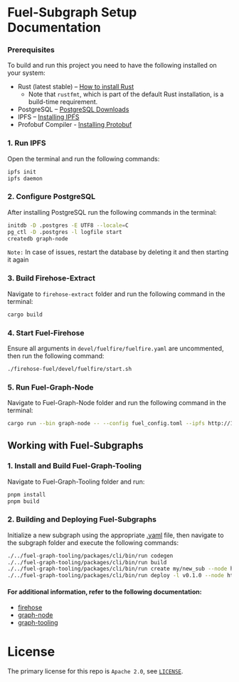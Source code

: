 
# Fuel-Subgraph Setup Documentation

### Prerequisites

To build and run this project you need to have the following installed on your system:

- Rust (latest stable) – [How to install Rust](https://www.rust-lang.org/en-US/install.html)
    - Note that `rustfmt`, which is part of the default Rust installation, is a build-time requirement.
- PostgreSQL – [PostgreSQL Downloads](https://www.postgresql.org/download/)
- IPFS – [Installing IPFS](https://docs.ipfs.io/install/)
- Profobuf Compiler - [Installing Protobuf](https://grpc.io/docs/protoc-installation/)

### 1. Run IPFS
Open the terminal and run the following commands:

```bash
ipfs init
ipfs daemon
```

### 2. Configure PostgreSQL
After installing PostgreSQL run the following commands in the terminal:

```bash
initdb -D .postgres -E UTF8 --locale=C
pg_ctl -D .postgres -l logfile start
createdb graph-node
```
`Note:` In case of issues, restart the database by deleting it and then starting it again

### 3. Build Firehose-Extract
Navigate to `firehose-extract` folder and run the following command in the terminal:

```bash
cargo build
```

### 4. Start Fuel-Firehose
Ensure all arguments in `devel/fuelfire/fuelfire.yaml` are uncommented, then run the following command:

```bash
./firehose-fuel/devel/fuelfire/start.sh
```

### 5. Run Fuel-Graph-Node
Navigate to Fuel-Graph-Node folder and run the following command in the terminal:

```bash
cargo run --bin graph-node -- --config fuel_config.toml --ipfs http://127.0.0.1:5001 --node-id fuel-node-indexer
```

## Working with Fuel-Subgraphs

### 1. Install and Build Fuel-Graph-Tooling
Navigate to Fuel-Graph-Tooling folder and run:

```bash
pnpm install
pnpm build
```


### 2. Building and Deploying Fuel-Subgraphs
Initialize a new subgraph using the appropriate [.yaml](fuel-example-subgraph/subgraph.yaml) file, then navigate to the subgraph folder and execute the following commands:

```bash
./../fuel-graph-tooling/packages/cli/bin/run codegen
./../fuel-graph-tooling/packages/cli/bin/run build
./../fuel-graph-tooling/packages/cli/bin/run create my/new_sub --node http://localhost:8020/
./../fuel-graph-tooling/packages/cli/bin/run deploy -l v0.1.0 --node http://localhost:8020/ --ipfs http://localhost:5001 my/new_sub deploy -l v0.1.0 --node http://localhost:8020/ --ipfs http://localhost:5001 my/new_sub
```
#### For additional information, refer to the following documentation:
- [firehose](firehose-fuel/README.md)
- [graph-node](fuel-graph-node/README.md)
- [graph-tooling](fuel-graph-tooling/README.md)

# License
The primary license for this repo is `Apache 2.0`, see [`LICENSE`](./LICENSE).
